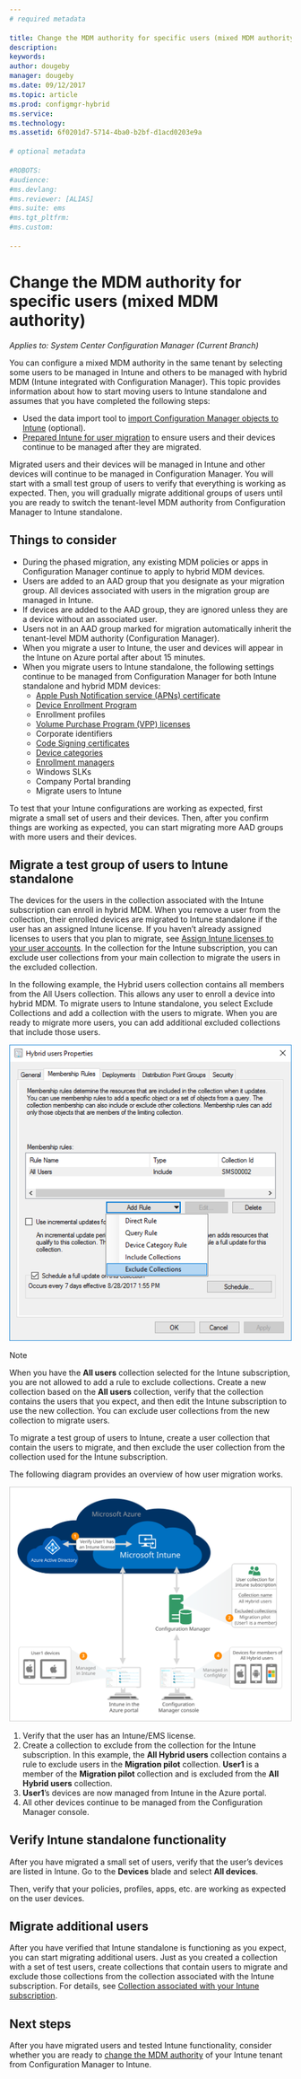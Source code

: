 ```yaml
---
# required metadata

title: Change the MDM authority for specific users (mixed MDM authority) 
description:
keywords:
author: dougeby
manager: dougeby
ms.date: 09/12/2017
ms.topic: article
ms.prod: configmgr-hybrid
ms.service:
ms.technology:
ms.assetid: 6f0201d7-5714-4ba0-b2bf-d1acd0203e9a

# optional metadata

#ROBOTS:
#audience:
#ms.devlang:
#ms.reviewer: [ALIAS]
#ms.suite: ems
#ms.tgt_pltfrm:
#ms.custom:

---
```

# Change the MDM authority for specific users (mixed MDM authority) 

*Applies to: System Center Configuration Manager (Current Branch)*

You can configure a mixed MDM authority in the same tenant by selecting some users to be managed in Intune and others to be managed with hybrid MDM (Intune integrated with Configuration Manager). This topic provides information about how to start moving users to Intune standalone and assumes that you have completed the following steps:
- Used the data import tool to [import Configuration Manager objects to Intune](migrate-import-data.md) (optional).
- [Prepared Intune for user migration](migrate-prepare-intune.md) to ensure users and their devices continue to be managed after they are migrated.

Migrated users and their devices will be managed in Intune and other devices will continue to be managed in Configuration Manager. You will start with a small test group of users to verify that everything is working as expected. Then, you will gradually migrate additional groups of users until you are ready to switch the tenant-level MDM authority from Configuration Manager to Intune standalone. 

## Things to consider
- During the phased migration, any existing MDM policies or apps in Configuration Manager continue to apply to hybrid MDM devices.
- Users are added to an AAD group that you designate as your migration group. All devices associated with users in the migration group are managed in Intune.
- If devices are added to the AAD group, they are ignored unless they are a device without an associated user.
- Users not in an AAD group marked for migration automatically inherit the tenant-level MDM authority (Configuration Manager).
- When you migrate a user to Intune, the user and devices will appear in the Intune on Azure portal after about 15 minutes.  
- When you migrate users to Intune standalone, the following settings continue to be managed from Configuration Manager for both Intune standalone and hybrid MDM devices:
    - [Apple Push Notification service (APNs) certificate](/sccm/mdm/deploy-use/enroll-hybrid-ios-mac)
    - [Device Enrollment Program](/sccm/mdm/deploy-use/ios-device-enrollment-program-for-hybrid)
    - Enrollment profiles
    - [Volume Purchase Program (VPP) licenses](/sccm/mdm/deploy-use/manage-volume-purchased-ios-apps)
    - Corporate identifiers 
    - [Code Signing certificates](/sccm/mdm/deploy-use/enroll-hybrid-windows)
    - [Device categories](/sccm/core/clients/manage/collections/automatically-categorize-devices-into-collections)
    - [Enrollment managers](/sccm/mdm/plan-design/device-enrollment-methods)
    - Windows SLKs
    - Company Portal branding
    - Migrate users to Intune

To test that your Intune configurations are working as expected, first migrate a small set of users and their devices. Then, after you confirm things are working as expected, you can start migrating more AAD groups with more users and their devices.

## Migrate a test group of users to Intune standalone
The devices for the users in the collection associated with the Intune subscription can enroll in hybrid MDM. When you remove a user from the collection, their enrolled devices are migrated to Intune standalone if the user has an assigned Intune license. If you haven’t already assigned licenses to users that you plan to migrate, see [Assign Intune licenses to your user accounts](https://docs.microsoft.com/intune/licenses-assign). In the collection for the Intune subscription, you can exclude user collections from your main collection to migrate the users in the excluded collection. 

In the following example, the Hybrid users collection contains all members from the All Users collection. This allows any user to enroll a device into hybrid MDM. To migrate users to Intune standalone, you select Exclude Collections and add a collection with the users to migrate. When you are ready to migrate more users, you can add additional excluded collections that include those users. 

![Exclude collections](../media/migrate-excludecollections.png)

> [!Note] 
> When you have the **All users** collection selected for the Intune subscription, you are not allowed to add a rule to exclude collections. Create a new collection based on the **All users** collection, verify that the collection contains the users that you expect, and then edit the Intune subscription to use the new collection. You can exclude user collections from the new collection to migrate users. 

To migrate a test group of users to Intune, create a user collection that contain the users to migrate, and then exclude the user collection from the collection used for the Intune subscription.   

The following diagram provides an overview of how user migration works.

 ![Mixed authority overview](../media/migrate-mixedauthority.svg)

1. Verify that the user has an Intune/EMS license. 
2. Create a collection to exclude from the collection for the Intune subscription. In this example, the **All Hybrid users** collection contains a rule to exclude users in the **Migration pilot** collection. **User1** is a member of the **Migration pilot** collection and is excluded from the **All Hybrid users** collection. 
3. **User1**’s devices are now managed from Intune in the Azure portal. 
4. All other devices continue to be managed from the Configuration Manager console. 

## Verify Intune standalone functionality
After you have migrated a small set of users, verify that the user’s devices are listed in Intune. Go to the **Devices** blade and select **All devices**. 

Then, verify that your policies, profiles, apps, etc. are working as expected on the user devices.

## Migrate additional users
After you have verified that Intune standalone is functioning as you expect, you can start migrating additional users. Just as you created a collection with a set of test users, create collections that contain users to migrate and exclude those collections from the collection associated with the Intune subscription. For details, see [Collection associated with your Intune subscription](#collection-associated-with-your-intune-subscription).

## Next steps
After you have migrated users and tested Intune functionality, consider whether you are ready to [change the MDM authority](migrate-change-mdm-authority.md) of your Intune tenant from Configuration Manager to Intune. 